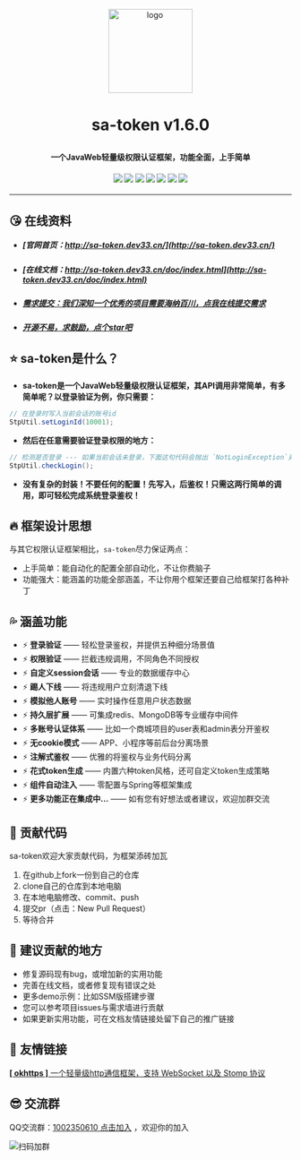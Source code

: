 <p align="center">
    <img alt="logo" src="https://gitee.com/sz6/sa-token/raw/master/sa-token-doc/doc/logo.png" width="150" height="150" style="margin-bottom: 10px;">
</p>
<h1 align="center" style="margin: 30px 0 30px; font-weight: bold;">sa-token v1.6.0</h1>
<h4 align="center">一个JavaWeb轻量级权限认证框架，功能全面，上手简单</h4>
<h4 align="center">
	<a href="https://gitee.com/sz6/sa-token/stargazers"><img src="https://gitee.com/sz6/sa-token/badge/star.svg"></a>
	<a href="https://github.com/click33/sa-token"><img src="https://img.shields.io/badge/sa--token-v1.6.0-2B9939"></a>
	<a href="https://github.com/click33/sa-token/stargazers"><img src="https://img.shields.io/github/stars/click33/sa-token"></a>
	<a href="https://github.com/click33/sa-token/watchers"><img src="https://img.shields.io/github/watchers/click33/sa-token"></a>
	<a href="https://github.com/click33/sa-token/network/members"><img src="https://img.shields.io/github/forks/click33/sa-token"></a>
	<a href="https://github.com/click33/sa-token/issues"><img src="https://img.shields.io/github/issues/click33/sa-token.svg"></a>
	<a href="https://github.com/click33/sa-token/blob/master/LICENSE"><img src="https://img.shields.io/github/license/click33/sa-token.svg"></a>
</h4>

---


## 😘 在线资料
- ##### [官网首页：http://sa-token.dev33.cn/](http://sa-token.dev33.cn/)
- ##### [在线文档：http://sa-token.dev33.cn/doc/index.html](http://sa-token.dev33.cn/doc/index.html)
- ##### [需求提交：我们深知一个优秀的项目需要海纳百川，点我在线提交需求](http://sa-app.dev33.cn/wall.html?name=sa-token)
- ##### [开源不易，求鼓励，点个star吧](https://github.com/click33/sa-token)
 

## ⭐ sa-token是什么？
- **sa-token是一个JavaWeb轻量级权限认证框架，其API调用非常简单，有多简单呢？以登录验证为例，你只需要：**
``` java
// 在登录时写入当前会话的账号id 
StpUtil.setLoginId(10001);
```


- **然后在任意需要验证登录权限的地方：**
``` java 
// 检测是否登录 --- 如果当前会话未登录，下面这句代码会抛出 `NotLoginException`异常
StpUtil.checkLogin();
```


- **没有复杂的封装！不要任何的配置！先写入，后鉴权！只需这两行简单的调用，即可轻松完成系统登录鉴权！**


## 🔥 框架设计思想
与其它权限认证框架相比，`sa-token`尽力保证两点：
- 上手简单：能自动化的配置全部自动化，不让你费脑子
- 功能强大：能涵盖的功能全部涵盖，不让你用个框架还要自己给框架打各种补丁


## 💦️️ 涵盖功能
- ⚡ **登录验证** —— 轻松登录鉴权，并提供五种细分场景值
- ⚡ **权限验证** —— 拦截违规调用，不同角色不同授权
- ⚡ **自定义session会话** —— 专业的数据缓存中心
- ⚡ **踢人下线** —— 将违规用户立刻清退下线
- ⚡ **模拟他人账号** —— 实时操作任意用户状态数据
- ⚡ **持久层扩展** —— 可集成redis、MongoDB等专业缓存中间件
- ⚡ **多账号认证体系** —— 比如一个商城项目的user表和admin表分开鉴权
- ⚡ **无cookie模式** —— APP、小程序等前后台分离场景 
- ⚡ **注解式鉴权** —— 优雅的将鉴权与业务代码分离
- ⚡ **花式token生成** —— 内置六种token风格，还可自定义token生成策略
- ⚡ **组件自动注入** —— 零配置与Spring等框架集成
- ⚡ **更多功能正在集成中...** —— 如有您有好想法或者建议，欢迎加群交流


## 🔨 贡献代码
sa-token欢迎大家贡献代码，为框架添砖加瓦
1. 在github上fork一份到自己的仓库
2. clone自己的仓库到本地电脑
3. 在本地电脑修改、commit、push
4. 提交pr（点击：New Pull Request）
5. 等待合并


## 🌱 建议贡献的地方
- 修复源码现有bug，或增加新的实用功能
- 完善在线文档，或者修复现有错误之处
- 更多demo示例：比如SSM版搭建步骤 
- 您可以参考项目issues与需求墙进行贡献
- 如果更新实用功能，可在文档友情链接处留下自己的推广链接


## 🚀 友情链接
[**[ okhttps ]** 一个轻量级http通信框架，支持 WebSocket 以及 Stomp 协议](https://gitee.com/ejlchina-zhxu/okhttps)


## 😎 交流群
QQ交流群：[1002350610 点击加入](https://jq.qq.com/?_wv=1027&k=45H977HM) ，欢迎你的加入


![扫码加群](https://color-test.oss-cn-qingdao.aliyuncs.com/sa-token/qq-group.png ':size=150')



